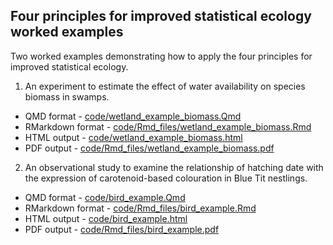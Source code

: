 
## Four principles for improved statistical ecology worked examples

Two worked examples demonstrating how to apply the four principles for improved statistical ecology. 

1. An experiment to estimate the effect of water availability on species biomass in swamps. 

  - QMD format - [code/wetland_example_biomass.Qmd](code/wetland_example_biomass.Qmd)
  - RMarkdown format - [code/Rmd_files/wetland_example_biomass.Rmd](code/Rmd_files/wetland_example_biomass.Rmd)
  - HTML output - [code/wetland_example_biomass.html](code/wetland_example_biomass.html)
  - PDF output - [code/Rmd_files/wetland_example_biomass.pdf](code/Rmd_files/wetland_example_biomass.pdf)
 

2. An observational study to examine the relationship of hatching date with the expression of carotenoid-based colouration in Blue Tit nestlings.

  - QMD format - [code/bird_example.Qmd](code/bird_example.Qmd)
  - RMarkdown format - [code/Rmd_files/bird_example.Rmd](code/Rmd_files/bird_example.Rmd)
  - HTML output - [code/bird_example.html](code/bird_example.html)
  - PDF output - [code/Rmd_files/bird_example.pdf](code/Rmd_files/bird_example.pdf)
 
